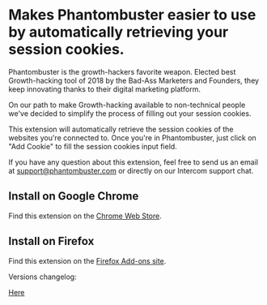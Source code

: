# Makes Phantombuster easier to use by automatically retrieving your session cookies.

Phantombuster is the growth-hackers favorite weapon. Elected best Growth-hacking tool of 2018 by the Bad-Ass Marketers and Founders, they keep innovating thanks to their digital marketing platform.

On our path to make Growth-hacking available to non-technical people we've decided to simplify the process of filling out your session cookies.

This extension will automatically retrieve the session cookies of the websites you're connected to. Once you're in Phantombuster, just click on "Add Cookie" to fill the session cookies input field.

If you have any question about this extension, feel free to send us an email at support@phantombuster.com or directly on our Intercom support chat.

## Install on Google Chrome

Find this extension on the [Chrome Web Store](https://chrome.google.com/webstore/detail/phantombuster/mdlnjfcpdiaclglfbdkbleiamdafilil).

## Install on Firefox

Find this extension on the [Firefox Add-ons site](https://addons.mozilla.org/fr/firefox/addon/phantombuster/).

Versions changelog:

[Here](https://github.com/phantombuster/web-browser-extension/releases)
